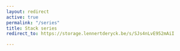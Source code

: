 ```yaml
---
layout: redirect
active: true
permalink: "/series"
title: Stack series
redirect_to: https://storage.lennertderyck.be/s/SJs4nLvE952mAiI

---
```

